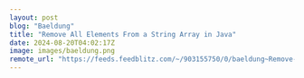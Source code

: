 ```yaml
---
layout: post
blog: "Baeldung"
title: "Remove All Elements From a String Array in Java"
date: 2024-08-20T04:02:17Z
image: images/baeldung.png
remote_url: "https://feeds.feedblitz.com/~/903155750/0/baeldung~Remove-All-Elements-From-a-String-Array-in-Java"
---
```

